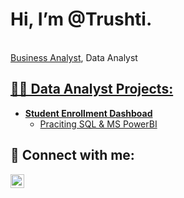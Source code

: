 <h1> Hi, I’m @Trushti.</h1> <br/><a href="https://github.com/TrushtiBZ">Business Analyst</a>, Data Analyst <a href="https://www.linkedin.com/in/trushti-patel/"> 

  <h2>👨‍💻 Data Analyst Projects:</h2>

- <b>Student Enrollment Dashboad</b>
  - [Praciting SQL & MS PowerBI](https://github.com/TrushtiBZ/Projects)



<h2> 🤳 Connect with me:</h2>

[<img align="left" alt="JoshMadakor | LinkedIn" width="22px" src="https://cdn.jsdelivr.net/npm/simple-icons@v3/icons/linkedin.svg" />][linkedin]

[linkedin]: https://www.linkedin.com/in/trushti-patel/

<!--
**joshmadakor1/joshmadakor1** is a ✨ _special_ ✨ repository because its `README.md` (this file) appears on your GitHub profile.



- 👀 I’m helping in business advancement by turning my knowledge into actions.
- 🌱 I’m currently learning data analytics techniques.
- 💞️ I’m looking to collaborate for leraning and working opportunities.

<!---
TrushtiBZ/TrushtiBZ is a ✨ special ✨ repository because its `README.md` (this file) appears on your GitHub profile.
You can click the Preview link to take a look at your changes.
--->
